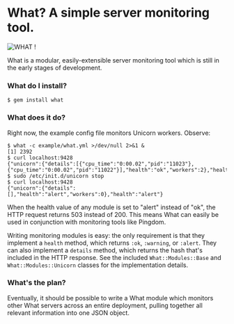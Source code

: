 What? A simple server monitoring tool.
======================================

![WHAT !](http://rwfitzge.github.com/what.png)

What is a modular, easily-extensible server monitoring tool which is still in
the early stages of development.

### What do I install?

    $ gem install what

### What does it do?

Right now, the example config file monitors Unicorn workers. Observe:

    $ what -c example/what.yml >/dev/null 2>&1 &
    [1] 2392
    $ curl localhost:9428
    {"unicorn":{"details":[{"cpu_time":"0:00.02","pid":"11023"},{"cpu_time":"0:00.02","pid":"11022"}],"health":"ok","workers":2},"health":"ok"}
    $ sudo /etc/init.d/unicorn stop
    $ curl localhost:9428
    {"unicorn":{"details":[],"health":"alert","workers":0},"health":"alert"}

When the health value of any module is set to "alert" instead of "ok",
the HTTP request returns 503 instead of 200. This means What can easily
be used in conjunction with monitoring tools like Pingdom.

Writing monitoring modules is easy: the only requirement is that they
implement a `health` method, which returns `:ok`, `:warning`, or `:alert`.
They can also implement a `details` method, which returns the hash
that's included in the HTTP response. See the included `What::Modules::Base`
and `What::Modules::Unicorn` classes for the implementation details.

### What's the plan?

Eventually, it should be possible to write a What module which monitors other
What servers across an entire deployment, pulling together all relevant
information into one JSON object.
